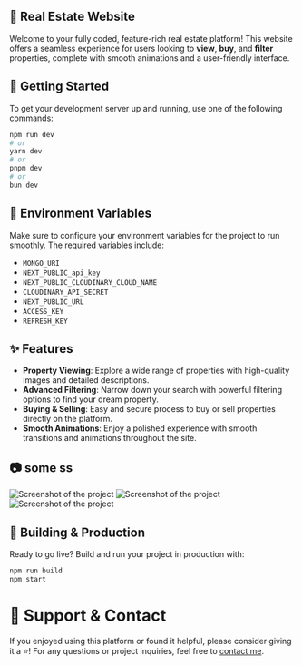 ## 🏡 Real Estate Website

Welcome to your fully coded, feature-rich real estate platform! This website offers a seamless experience for users looking to **view**, **buy**, and **filter** properties, complete with smooth animations and a user-friendly interface.

## 🚀 Getting Started

To get your development server up and running, use one of the following commands:

```bash
npm run dev
# or
yarn dev
# or
pnpm dev
# or
bun dev
```


## 🔧 Environment Variables
Make sure to configure your environment variables for the project to run smoothly. The required variables include:
- `MONGO_URI`
- `NEXT_PUBLIC_api_key`
- `NEXT_PUBLIC_CLOUDINARY_CLOUD_NAME`
- `CLOUDINARY_API_SECRET`
- `NEXT_PUBLIC_URL`
- `ACCESS_KEY`
- `REFRESH_KEY`

## ✨ Features

- **Property Viewing**: Explore a wide range of properties with high-quality images and detailed descriptions.
- **Advanced Filtering**: Narrow down your search with powerful filtering options to find your dream property.
- **Buying & Selling**: Easy and secure process to buy or sell properties directly on the platform.
- **Smooth Animations**: Enjoy a polished experience with smooth transitions and animations throughout the site.

## 📷 some ss

![Screenshot of the project](./screen/s1.png)
![Screenshot of the project](./screen/s2.png)
![Screenshot of the project](./screen/s3.png)


## 🔨 Building & Production

Ready to go live? Build and run your project in production with:

```bash
npm run build
npm start


```
# 🤝 Support & Contact

If you enjoyed using this platform or found it helpful, please consider giving it a ⭐! For any questions or project inquiries, feel free to [contact me](https://rifatportfolionextjs.vercel.app/).
